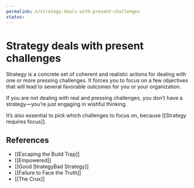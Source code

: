 ```yaml
---
permalink: n/strategy-deals-with-present-challenges
status: 
---
```

# Strategy deals with present challenges

Strategy is a concrete set of coherent and realistic actions for dealing with one or more pressing challenges. It forces you to focus on a few objectives that will lead to several favorable outcomes for you or your organization.

If you are not dealing with real and pressing challenges, you don’t have a strategy—you’re just engaging in wishful thinking.

It’s also essential to pick which challenges to focus on, because [[Strategy requires focus]].

## References

- [[Escaping the Build Trap]]
- [[Empowered]]
- [[Good StrategyBad Strategy]]
- [[Failure to Face the Truth]]
- [[The Crux]]
